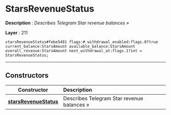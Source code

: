 # StarsRevenueStatus

**Description** : *Describes Telegram Star revenue balances »*

**Layer** : 211

```tl
starsRevenueStatus#febe5491 flags:# withdrawal_enabled:flags.0?true current_balance:StarsAmount available_balance:StarsAmount overall_revenue:StarsAmount next_withdrawal_at:flags.1?int = StarsRevenueStatus;
```

---

## Constructors

| Constructor | Description |
| :---: | :--- |
| [**starsRevenueStatus**](constructor/starsRevenueStatus) | Describes Telegram Star revenue balances » |